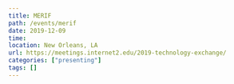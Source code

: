 ```yaml
---
title: MERIF
path: /events/merif
date: 2019-12-09
time: 
location: New Orleans, LA
url: https://meetings.internet2.edu/2019-technology-exchange/
categories: ["presenting"]
tags: []
---
```


